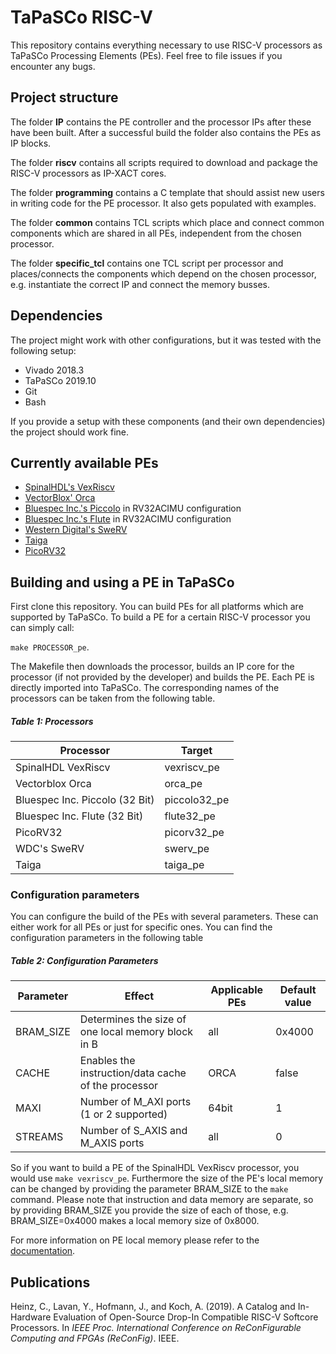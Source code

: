 # TaPaSCo RISC-V
This repository contains everything necessary to use RISC-V processors as TaPaSCo Processing Elements (PEs). Feel free to file issues if 
you encounter any bugs.

## Project structure
The folder **IP** contains the PE controller and the processor IPs after these have been built. After a successful build the folder also contains the PEs as IP blocks.

The folder **riscv** contains all scripts required to download and package the RISC-V processors as IP-XACT cores.

The folder **programming** contains a C template that should assist new users in writing code for the PE processor. It also gets populated with examples.

The folder **common** contains TCL scripts which place and connect common components which are shared in all PEs, independent from the chosen processor.

The folder **specific_tcl** contains one TCL script per processor and places/connects the components which depend on the chosen processor, e.g. instantiate the correct IP and connect the memory busses.

## Dependencies
The project might work with other configurations, but it was tested with the following setup:
* Vivado 2018.3
* TaPaSCo 2019.10
* Git
* Bash

If you provide a setup with these components (and their own dependencies) the project should work fine.

## Currently available PEs
* [SpinalHDL's VexRiscv](https://github.com/SpinalHDL/VexRiscv)
* [VectorBlox' Orca](https://github.com/cahz/orca)
* [Bluespec Inc.'s Piccolo](https://github.com/bluespec/Piccolo) in RV32ACIMU configuration
* [Bluespec Inc.'s Flute](https://github.com/bluespec/Flute) in RV32ACIMU configuration
* [Western Digital's SweRV](https://github.com/westerndigitalcorporation/swerv_eh1)
* [Taiga](https://gitlab.com/sfu-rcl/Taiga)
* [PicoRV32](https://github.com/cliffordwolf/picorv32)

## Building and using a PE in TaPaSCo
First clone this repository.
You can build PEs for all platforms which are supported by TaPaSCo.
To build a PE for a certain RISC-V processor you can simply call:

`make PROCESSOR_pe`.

The Makefile then downloads the processor, builds an IP core for the processor (if not provided by the developer) and builds the PE. Each
PE is directly imported into TaPaSCo. The corresponding names of the processors can be taken from the following table.

##### Table 1: Processors
| Processor                  | Target       |
|----------------------------|--------------|
| SpinalHDL VexRiscv         | vexriscv_pe  |
| Vectorblox Orca            | orca_pe      |
| Bluespec Inc. Piccolo (32 Bit) | piccolo32_pe |
| Bluespec Inc. Flute (32 Bit) | flute32_pe |
| PicoRV32                   | picorv32_pe  |
| WDC's SweRV                | swerv_pe     |
| Taiga                      | taiga_pe     |

### Configuration parameters
You can configure the build of the PEs with several parameters. These can either work for all PEs or just for specific ones. You can find the configuration parameters in the following table

##### Table 2: Configuration Parameters
| Parameter | Effect | Applicable PEs | Default value |
|-----------|--------|----------------|---------------|
| BRAM_SIZE | Determines the size of one local memory block in B | all | 0x4000 |
| CACHE | Enables the instruction/data cache of the processor | ORCA | false |
| MAXI | Number of M_AXI ports (1 or 2 supported) | 64bit | 1 |
| STREAMS | Number of S_AXIS and M_AXIS ports | all | 0 |

So if you want to build a PE of the SpinalHDL VexRiscv processor, you would use `make vexriscv_pe`. Furthermore the size of the PE's local memory can be changed by providing
the parameter BRAM_SIZE to the `make` command. Please note that instruction and data memory are separate, so by providing BRAM_SIZE you provide the size of each of those, 
e.g. BRAM_SIZE=0x4000 makes a local memory size of 0x8000.

For more information on PE local memory please refer to the [documentation](https://github.com/esa-tu-darmstadt/tapasco/blob/master/documentation/pe-local-memories.md).

## Publications
Heinz, C., Lavan, Y., Hofmann, J., and Koch, A. (2019). A Catalog and In-Hardware Evaluation of Open-Source Drop-In Compatible RISC-V Softcore Processors. In *IEEE Proc. International Conference on ReConFigurable Computing and FPGAs (ReConFig)*. IEEE. 
